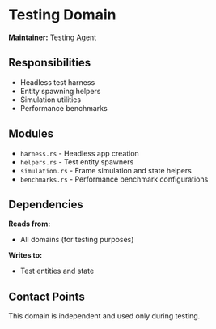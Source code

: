 # Testing Domain

**Maintainer:** Testing Agent

## Responsibilities
- Headless test harness
- Entity spawning helpers
- Simulation utilities
- Performance benchmarks

## Modules
- `harness.rs` - Headless app creation
- `helpers.rs` - Test entity spawners
- `simulation.rs` - Frame simulation and state helpers
- `benchmarks.rs` - Performance benchmark configurations

## Dependencies
**Reads from:**
- All domains (for testing purposes)

**Writes to:**
- Test entities and state

## Contact Points
This domain is independent and used only during testing.
